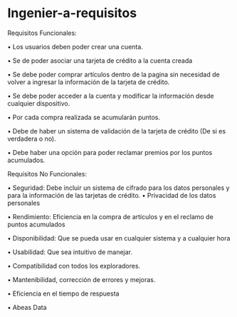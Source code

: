 # Ingenier-a-requisitos
Requisitos Funcionales:

• Los usuarios deben poder crear una cuenta.

• Se de poder asociar una tarjeta de crédito a la cuenta creada

• Se debe poder comprar artículos dentro de la pagina sin necesidad de volver a ingresar la información de la tarjeta de crédito.

• Se debe poder acceder a la cuenta y modificar la información desde cualquier dispositivo.

• Por cada compra realizada se acumularán puntos.

• Debe de haber un sistema de validación de la tarjeta de crédito (De si es verdadera o no).

• Debe haber una opción para poder reclamar premios por los puntos acumulados.

Requisitos No Funcionales:

• Seguridad: Debe incluir un sistema de cifrado para los datos personales y para la información de las tarjetas de crédito. • Privacidad de los datos personales

• Rendimiento: Eficiencia en la compra de artículos y en el reclamo de puntos acumulados

• Disponibilidad: Que se pueda usar en cualquier sistema y a cualquier hora

• Usabilidad: Que sea intuitivo de manejar.

• Compatibilidad con todos los exploradores.

• Mantenibilidad, corrección de errores y mejoras.

• Eficiencia en el tiempo de respuesta

• Abeas Data
